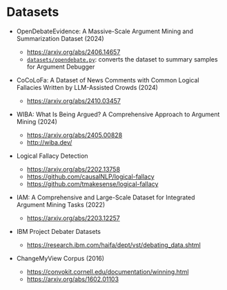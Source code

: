 # Datasets

- OpenDebateEvidence: A Massive-Scale Argument Mining and Summarization Dataset (2024)
  - https://arxiv.org/abs/2406.14657
  - [`datasets/opendebate.py`](datasets/opendebate.py): converts the dataset to summary samples for Argument Debugger

- CoCoLoFa: A Dataset of News Comments with Common Logical Fallacies Written by LLM-Assisted Crowds (2024)
  - https://arxiv.org/abs/2410.03457

- WIBA: What Is Being Argued? A Comprehensive Approach to Argument Mining (2024)
  - https://arxiv.org/abs/2405.00828
  - http://wiba.dev/

- Logical Fallacy Detection
  - https://arxiv.org/abs/2202.13758
  - https://github.com/causalNLP/logical-fallacy
  - https://github.com/tmakesense/logical-fallacy

- IAM: A Comprehensive and Large-Scale Dataset for Integrated Argument Mining Tasks (2022)
  - https://arxiv.org/abs/2203.12257
  
- IBM Project Debater Datasets
  - https://research.ibm.com/haifa/dept/vst/debating_data.shtml

- ChangeMyView Corpus (2016)
  - https://convokit.cornell.edu/documentation/winning.html
  - https://arxiv.org/abs/1602.01103


